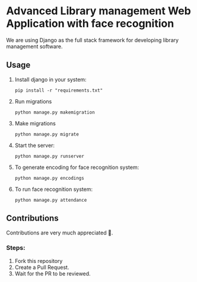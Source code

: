 # Advanced Library management Web Application with face recognition 
We are using Django as the full stack framework for developing library management software.

## Usage
  1. Install django in your system:
     ```
     pip install -r "requirements.txt"
     ```
    
  2. Run migrations
     ```
     python manage.py makemigration
     ```
  3. Make migrations
     ```
     python manage.py migrate
     ```
4. Start the server:
     ```
     python manage.py runserver
     ```
5. To generate encoding for face recognition system:
     ```
   python manage.py encodings
   ```
6. To run face recognition system:
   ```
   python manage.py attendance
   ```
   
## Contributions
Contributions are very much appreciated 🙌.
### Steps:
1. Fork this repository
2. Create a Pull Request.
3. Wait for the PR to be reviewed.
